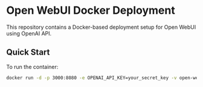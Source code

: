 # Open WebUI Docker Deployment

This repository contains a Docker-based deployment setup for Open WebUI using OpenAI API.

## Quick Start

To run the container:
```bash
docker run -d -p 3000:8080 -e OPENAI_API_KEY=your_secret_key -v open-webui:/app/backend/data --name open-webui --restart always ghcr.io/open-webui/open-webui:main

